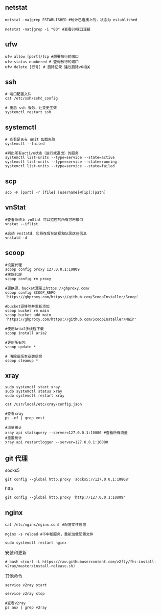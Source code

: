 ## netstat

```shell
netstat -na|grep ESTABLISHED #统计已连接上的，状态为 established

netstat -nat|grep -i "80" #查看80端口连接
```

## ufw

```shell
ufw allow [port]/tcp #想要放行的端口
ufw status numbered # 查询放行的端口
ufw delete {行号} # 删除记录 建议删除v6相关
```

## ssh

```shell
# 端口配置文件
cat /etc/ssh/sshd_config

# 重启 ssh 服务，让变更生效
systemctl restart ssh
```

## systemctl

```shell
# 查看是否有 unit 加载失败
systemctl --failed

#列出所有active状态（运行或退出）的服务
systemctl list-units --type=service --state=active
systemctl list-units --type=service --state=running
systemctl list-units --type=service --state=failed
```

## scp

```shell
scp -P [port] -r [file] [username]@[ip]:[path]
```

## vnStat

```shell
#查看系统上 vnStat 可以监控的所有可用接口
vnstat --iflist

#启动 vnstatd，它将在后台监视和记录这些信息
vnstatd -d
```

## scoop

```shell
#设置代理
scoop config proxy 127.0.0.1:10809
#移除代理
scoop config rm proxy

#更换源，bucket源带上https://ghproxy.com/
scoop config SCOOP_REPO 'https://ghproxy.com/https://github.com/ScoopInstaller/Scoop'

#bucket源移除并重新添加
scoop bucket rm main
scoop bucket add main 'https://ghproxy.com/https://github.com/ScoopInstaller/Main'

#使用Aria2多线程下载
scoop install aria2

#更新所有包
scoop update *

# 清除旧版本安装信息
scoop cleanup *
```

## xray

```shell
sudo systemctl start xray
sudo systemctl status xray
sudo systemctl restart xray

cat /usr/local/etc/xray/config.json

#查看xray
ps -ef | grep vnst

#流量统计
xray api statsquery --server=127.0.0.1:10080 #查看所有流量
#重置统计
xray api restartlogger --server=127.0.0.1:10080
```

## git 代理

socks5

```shell
git config --global http.proxy 'socks5://127.0.0.1:10808'
```

http

```shell
git config --global http.proxy 'http://127.0.0.1:10809'
```

## nginx

```shell
cat /etc/nginx/nginx.conf #配置文件位置

nginx -s reload #不中断服务，重新加载配置文件

sudo systemctl restart nginx
```

安装和更新

```shell
# bash <(curl -L https://raw.githubusercontent.com/v2fly/fhs-install-v2ray/master/install-release.sh)
```

其他命令

```shell
service v2ray start

service v2ray stop

#查看v2ray
ps aux | grep v2ray
```
